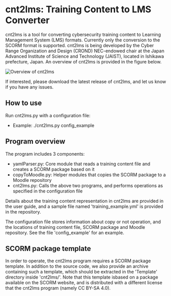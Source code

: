 # cnt2lms: Training Content to LMS Converter
cnt2lms is a tool for converting cybersecurity training content to Learning Management System (LMS) formats. Currently only the conversion to the SCORM format is supported. cnt2lms is being developed by the Cyber Range Organization and Design (CROND) NEC-endowed chair at the Japan Advanced Institute of Science and Technology (JAIST), located in Ishikawa prefecture, Japan. An overview of cnt2lms is provided in the figure below.

![Overview of cnt2lms](https://github.com/crond-jaist/cnt2lms/blob/master/cnt2lms_overview.png "Overview of cnt2lms")

If interested, please download the latest release of cnt2lms, and let us know if you have any issues. 

## How to use
Run cnt2lms.py with a configuration file:
* Example: ./cnt2lms.py config_example 

## Program overview
The program includes 3 components:
* yamlParser.py: Core module that reads a training content file and creates a SCORM package based on it
* copyToMoodle.py: Helper modules that copies the SCORM package to a Moodle repository
* cnt2lms.py: Calls the above two programs, and performs operations as specified in the configuration file

Details about the training content representation in cnt2lms are provided in the user guide, and a sample file named 'training_example.yml' is provided in the repository.

The configuration file stores information about copy or not operation, and the locations of training content file, SCORM package and Moodle repository. See the file 'config_example' for an example.

## SCORM package template
In order to operate, the cnt2lms program requires a SCORM package template. In addition to the source code, we also provide an archive containing such a template, which should be extracted in the 'Template' directory inside 'cnt2lms/'. Note that this template isbased on a package available on the SCORM website, and is distributed with a different license that the cnt2lms program (namely CC BY-SA 4.0).
